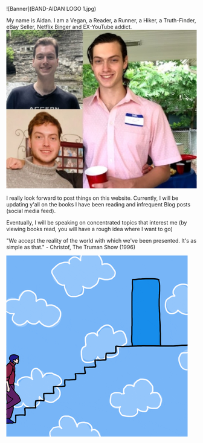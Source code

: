 ![Banner](BAND-AIDAN LOGO 1.jpg)

My name is Aidan. I am a Vegan, a Reader, a Runner, a Hiker, a Truth-Finder, eBay Seller, Netflix Binger and EX-YouTube addict.
<img src="selfphoto.jpg" alt="Book Image" width="1000"/>

I really look forward to post things on this website. Currently, I will be updating y'all on the books I have been reading and infrequent Blog posts (social media feed). 

Eventually, I will be speaking on concentrated topics that interest me (by viewing books read, you will have a rough idea where I want to go)

"We accept the reality of the world with which we've been presented. It's as simple as that." - Christof, The Truman Show (1996)


![Alt Text](3o6Ztd9DUbUkBAHgHe.gif)
